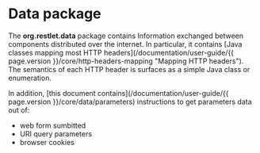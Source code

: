 # Data package

The **org.restlet.data** package contains Information exchanged between components distributed over the internet. In particular, it contains [Java classes mapping most HTTP headers](/documentation/user-guide/{{ page.version }}/core/http-headers-mapping "Mapping HTTP headers"). The semantics of each HTTP header is surfaces as a simple Java class or enumeration.


In addition, [this document contains](/documentation/user-guide/{{ page.version }}/core/data/parameters) instructions to get parameters data out of:
 - web form sumbitted
 - URI query parameters
 - browser cookies
